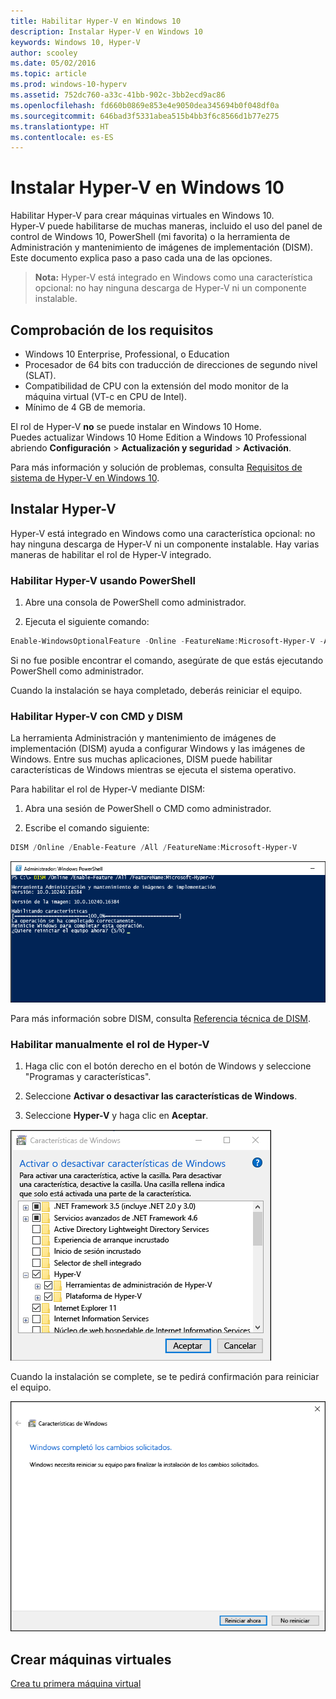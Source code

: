 ```yaml
---
title: Habilitar Hyper-V en Windows 10
description: Instalar Hyper-V en Windows 10
keywords: Windows 10, Hyper-V
author: scooley
ms.date: 05/02/2016
ms.topic: article
ms.prod: windows-10-hyperv
ms.assetid: 752dc760-a33c-41bb-902c-3bb2ecd9ac86
ms.openlocfilehash: fd660b0869e853e4e9050dea345694b0f048df0a
ms.sourcegitcommit: 646bad3f5331abea515b4bb3f6c8566d1b77e275
ms.translationtype: HT
ms.contentlocale: es-ES
---
```

# <a name="install-hyper-v-on-windows-10"></a>Instalar Hyper-V en Windows 10

Habilitar Hyper-V para crear máquinas virtuales en Windows 10.  
Hyper-V puede habilitarse de muchas maneras, incluido el uso del panel de control de Windows 10, PowerShell (mi favorita) o la herramienta de Administración y mantenimiento de imágenes de implementación (DISM). Este documento explica paso a paso cada una de las opciones.

> **Nota:** Hyper-V está integrado en Windows como una característica opcional: no hay ninguna descarga de Hyper-V ni un componente instalable. 

## <a name="check-requirements"></a>Comprobación de los requisitos

* Windows 10 Enterprise, Professional, o Education
* Procesador de 64 bits con traducción de direcciones de segundo nivel (SLAT).
* Compatibilidad de CPU con la extensión del modo monitor de la máquina virtual (VT-c en CPU de Intel).
* Mínimo de 4 GB de memoria.

El rol de Hyper-V **no** se puede instalar en Windows 10 Home.  
Puedes actualizar Windows 10 Home Edition a Windows 10 Professional abriendo **Configuración** > **Actualización y seguridad** > **Activación**.

Para más información y solución de problemas, consulta [Requisitos de sistema de Hyper-V en Windows 10](../reference/hyper-v-requirements.md).


## <a name="install-hyper-v"></a>Instalar Hyper-V 
Hyper-V está integrado en Windows como una característica opcional: no hay ninguna descarga de Hyper-V ni un componente instalable.  Hay varias maneras de habilitar el rol de Hyper-V integrado.

### <a name="enable-hyper-v-using-powershell"></a>Habilitar Hyper-V usando PowerShell

1. Abre una consola de PowerShell como administrador.

2. Ejecuta el siguiente comando:
  ```powershell
  Enable-WindowsOptionalFeature -Online -FeatureName:Microsoft-Hyper-V -All
  ```  

  Si no fue posible encontrar el comando, asegúrate de que estás ejecutando PowerShell como administrador.  

Cuando la instalación se haya completado, deberás reiniciar el equipo.  

### <a name="enable-hyper-v-with-cmd-and-dism"></a>Habilitar Hyper-V con CMD y DISM

La herramienta Administración y mantenimiento de imágenes de implementación (DISM) ayuda a configurar Windows y las imágenes de Windows.  Entre sus muchas aplicaciones, DISM puede habilitar características de Windows mientras se ejecuta el sistema operativo.  

Para habilitar el rol de Hyper-V mediante DISM:
1. Abra una sesión de PowerShell o CMD como administrador.

2. Escribe el comando siguiente:  
  ```powershell
  DISM /Online /Enable-Feature /All /FeatureName:Microsoft-Hyper-V
  ```  
  ![](media/dism_upd.png)

Para más información sobre DISM, consulta [Referencia técnica de DISM](https://technet.microsoft.com/en-us/library/hh824821.aspx).

### <a name="manually-enable-the-hyper-v-role"></a>Habilitar manualmente el rol de Hyper-V

1. Haga clic con el botón derecho en el botón de Windows y seleccione "Programas y características".

2. Seleccione **Activar o desactivar las características de Windows**.

3. Seleccione **Hyper-V** y haga clic en **Aceptar**.  

![](media/enable_role_upd.png)

Cuando la instalación se complete, se te pedirá confirmación para reiniciar el equipo.

![](media/restart_upd.png)


## <a name="make-virtual-machines"></a>Crear máquinas virtuales
[Crea tu primera máquina virtual](quick-create-virtual-machine.md)
